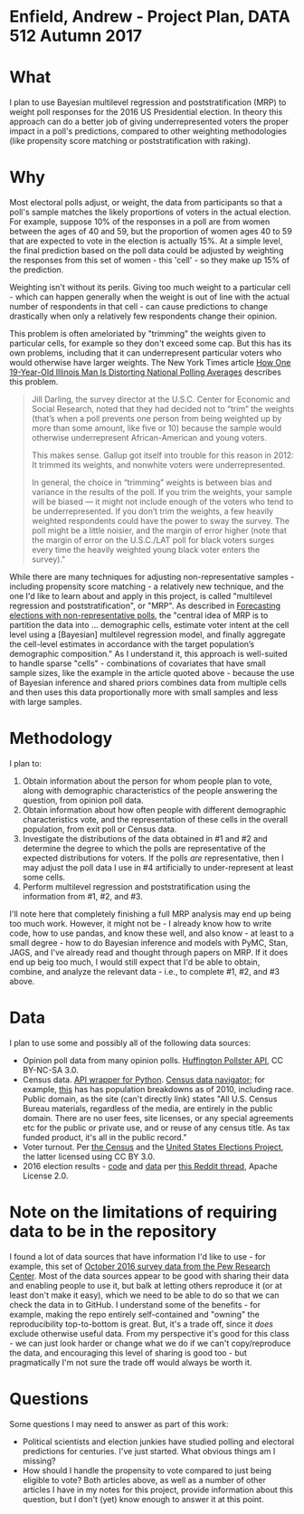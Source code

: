 # Enfield, Andrew - Project Plan, DATA 512 Autumn 2017

# What

I plan to use Bayesian multilevel regression and poststratification (MRP) to weight poll responses for the 2016 US Presidential election. In theory this approach can do a better job of giving underrepresented voters the proper impact in a poll's predictions, compared to other weighting methodologies (like propensity score matching or poststratification with raking).

# Why

Most electoral polls adjust, or weight, the data from participants so that a poll's sample matches the likely proportions of voters in the actual election. For example, suppose 10% of the responses in a poll are from women between the ages of 40 and 59, but the proportion of women ages 40 to 59 that are expected to vote in the election is actually 15%. At a simple level, the final prediction based on the poll data could be adjusted by weighting the responses from this set of women - this 'cell' - so they make up 15% of the prediction.

Weighting isn't without its perils. Giving too much weight to a particular cell - which can happen generally when the weight is out of line with the actual number of respondents in that cell - can cause predictions to change drastically when only a relatively few respondents change their opinion. 

This problem is often ameloriated by "trimming" the weights given to particular cells, for example so they don't exceed some cap. But this has its own problems, including that it can underrepresent particular voters who would otherwise have larger weights. The New York Times article [How One 19-Year-Old Illinois Man Is Distorting National Polling Averages][] describes this problem.  
 
> Jill Darling, the survey director at the U.S.C. Center for Economic and Social Research, noted that they had decided not to “trim” the weights (that’s when a poll prevents one person from being weighted up by more than some amount, like five or 10) because the sample would otherwise underrepresent African-American and young voters.
>
> This makes sense. Gallup got itself into trouble for this reason in 2012: It trimmed its weights, and nonwhite voters were underrepresented.
>
> In general, the choice in “trimming” weights is between bias and variance in the results of the poll. If you trim the weights, your sample will be biased — it might not include enough of the voters who tend to be underrepresented. If you don’t trim the weights, a few heavily weighted respondents could have the power to sway the survey. The poll might be a little noisier, and the margin of error higher (note that the margin of error on the U.S.C./LAT poll for black voters surges every time the heavily weighted young black voter enters the survey)."

While there are many techniques for adjusting non-representative samples - including propensity score matching - a relatively new technique, and the one I'd like to learn about and apply in this project, is called "multilevel regression and poststratification", or "MRP". As described in [Forecasting elections with non-representative polls][], the "central idea of MRP is to partition the data into ... demographic cells, estimate voter intent at the cell level using a [Bayesian] multilevel regression model, and finally aggregate the cell-level estimates in accordance with the target population’s demographic composition." As I understand it, this approach is well-suited to handle sparse "cells" - combinations of covariates that have small sample sizes, like the example in the article quoted above - because the use of Bayesian inference and shared priors combines data from multiple cells and then uses this data proportionally more with small samples and less with large samples. 

# Methodology 

I plan to:

1. Obtain information about the person for whom people plan to vote, along with demographic characteristics of the people answering the question, from opinion poll data.
2. Obtain information about how often people with different demographic characteristics vote, and the representation of these cells in the overall population, from exit poll or Census data.
3. Investigate the distributions of the data obtained in #1 and #2 and determine the degree to which the polls are representative of the expected distributions for voters. If the polls _are_ representative, then I may adjust the poll data I use in #4 artificially to under-represent at least some cells.
4. Perform multilevel regression and poststratification using the information from #1, #2, and #3.

I'll note here that completely finishing a full MRP analysis may end up being too much work. However, it might not be - I already know how to write code, how to use pandas, and know these well, and also know - at least to a small degree - how to do Bayesian inference and models with PyMC, Stan, JAGS, and I've already read and thought through papers on MRP. If it does end up beig too much, I would still expect that I'd be able to obtain, combine, and analyze the relevant data - i.e., to complete #1, #2, and #3 above.

# Data

I plan to use some and possibly all of the following data sources:

- Opinion poll data from many opinion polls. [Huffington Pollster API](http://elections.huffingtonpost.com/pollster/api/v2), CC BY-NC-SA 3.0. 
- Census data. [API wrapper for Python](https://pypi.python.org/pypi/census). [Census data navigator](https://factfinder.census.gov/faces/nav/jsf/pages/index.xhtml); for example, [this](https://factfinder.census.gov/faces/tableservices/jsf/pages/productview.xhtml?pid=DEC_10_DP_DPDP1&src=pt) has has population breakdowns as of 2010, including race. Public domain, as the site (can't directly link) states "All U.S. Census Bureau materials, regardless of the media, are entirely in the public domain. There are no user fees, site licenses, or any special agreements etc for the public or private use, and or reuse of any census title. As tax funded product, it's all in the public record." 
- Voter turnout. Per [the Census](https://www.census.gov/data/tables/time-series/demo/voting-and-registration/p20-580.html) and the [United States Elections Project](http://www.electproject.org/home/voter-turnout/voter-turnout-data), the latter licensed using CC BY 3.0.
- 2016 election results - [code](https://github.com/aaronhoffman/ParseNytElection2016) and [data](https://drive.google.com/open?id=0BwgLvVq0rcS7Q2NjLXlNMTk0d00) per [this Reddit thread](https://www.reddit.com/r/datasets/comments/5bzrda/election_polls_dataset/?st=j9ophiua&sh=181138f3), Apache License 2.0. 

# Note on the limitations of requiring data to be in the repository

I found a lot of data sources that have information I'd like to use - for example, this set of [October 2016 survey data from the Pew Research Center](http://www.people-press.org/dataset/october-2016-political-survey). Most of the data sources appear to be good with sharing their data and enabling people to use it, but balk at letting others reproduce it (or at least don't make it easy), which we need to be able to do so that we can check the data in to GitHub. I understand some of the benefits - for example, making the repo entirely self-contained and "owning" the reproducibility top-to-bottom is great. But, it's a trade off, since it _does_ exclude otherwise useful data. From my perspective it's good for this class - we can just look harder or change what we do if we can't copy/reproduce the data, and encouraging this level of sharing is good too - but pragmatically I'm not sure the trade off would always be worth it. 

# Questions

Some questions I may need to answer as part of this work:

- Political scientists and election junkies have studied polling and electoral predictions for centuries. I've just started. What obvious things am I missing?
- How should I handle the propensity to vote compared to just being eligible to vote? Both articles above, as well as a number of other articles I have in my notes for this project, provide information about this question, but I don't (yet) know enough to answer it at this point.



[How One 19-Year-Old Illinois Man Is Distorting National Polling Averages]: https://www.nytimes.com/2016/10/13/upshot/how-one-19-year-old-illinois-man-is-distorting-national-polling-averages.html
[Forecasting elections with non-representative polls]: https://www.microsoft.com/en-us/research/wp-content/uploads/2016/04/forecasting-with-nonrepresentative-polls.pdf
